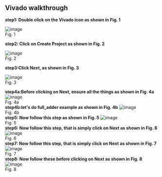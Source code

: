 ## Vivado walkthrough

<b>step1: Double click on the Vivado icon as shown in Fig. 1</b><br/>

![image](https://github.com/nikhatparvin/VLSI_and_E-CAD_LAB/assets/164909726/5a6095e3-f6a3-449f-8e9e-b595a3254654)
<br/>
Fig. 1
<br/>

<b>step2: Click on Create Project as shown in Fig. 2</b><br/>

![image](https://github.com/nikhatparvin/VLSI_and_E-CAD_LAB/assets/164909726/73e2f723-91cc-4421-9cbc-1f9c3994d939)
<br/>
Fig. 2
<br/>

<b>step3:Click Next, as shown in Fig. 3</b>

![image](https://github.com/nikhatparvin/VLSI_and_E-CAD_LAB/assets/164909726/f7b94df3-c46a-4f29-99d8-1c5eef011fdd)
<br/>
Fig. 3
<br/>

<b>step4a:Before clicking on Next, ensure all the things as shown in Fig. 4a</b>
![image](https://github.com/nikhatparvin/VLSI_and_E-CAD_LAB/assets/164909726/66004a1a-88b1-4741-9405-b44a72f6a0b4)
<br/>
Fig. 4a
<br/>
<b>step4b:let's do full_adder example as shown in Fig. 4b</b>
![image](https://github.com/nikhatparvin/VLSI_and_E-CAD_LAB/assets/164909726/79d92495-5257-4514-bd61-06afe5723d2d)
<br/>
Fig. 4b
<br/>
<b>step5: Now follow this step as shown in Fig. 5</b>
![image](https://github.com/nikhatparvin/VLSI_and_E-CAD_LAB/assets/164909726/67a2b8ed-404f-4383-ba95-84721d99bdf9)
<br/>
Fig. 5
<br/>
<b>step6: Now follow this step, that is simply click on Next as shown in Fig. 6</b>
![image](https://github.com/nikhatparvin/VLSI_and_E-CAD_LAB/assets/164909726/a6c28788-89b6-466a-a96b-bf4706cebf6f)
<br/>
Fig. 6
<br/>
<b>step7: Now follow this step, that is simply click on Next as shown in Fig. 7</b>
![image](https://github.com/nikhatparvin/VLSI_and_E-CAD_LAB/assets/164909726/385ce623-fd52-4985-9c0f-f4dbf3ca7b67)
<br/>
Fig. 7
<br/>
<b>step8: Now follow these before clicking on Next as shown in Fig. 8</b>
![image](https://github.com/nikhatparvin/VLSI_and_E-CAD_LAB/assets/164909726/02ae1def-6904-4985-895e-0b8f0198aba1)
<br/>
Fig. 8
<br/>
